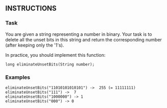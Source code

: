 ## INSTRUCTIONS

### Task
You are given a string representing a number in binary. Your task is to delete all the unset bits in this string and return the corresponding number (after keeping only the '1's).

In practice, you should implement this function:

```
long eliminateUnsetBits(String number);
```
### Examples
```
eliminateUnsetBits("11010101010101") ->  255 (= 11111111)
eliminateUnsetBits("111") ->  7
eliminateUnsetBits("1000000") -> 1
eliminateUnsetBits("000") -> 0
```
